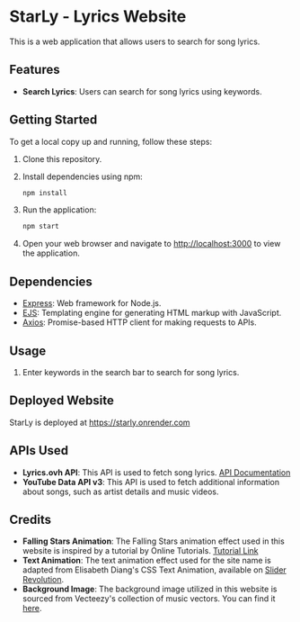 # StarLy - Lyrics Website

This is a web application that allows users to search for song lyrics.

## Features

- **Search Lyrics**: Users can search for song lyrics using keywords.

## Getting Started

To get a local copy up and running, follow these steps:

1. Clone this repository.
2. Install dependencies using npm:

   ```bash
   npm install
   ```

3. Run the application:

   ```bash
   npm start
   ```

4. Open your web browser and navigate to [http://localhost:3000](http://localhost:3000) to view the application.

## Dependencies

- [Express](https://expressjs.com/): Web framework for Node.js.
- [EJS](https://ejs.co/): Templating engine for generating HTML markup with JavaScript.
- [Axios](https://github.com/axios/axios): Promise-based HTTP client for making requests to APIs.

## Usage

1. Enter keywords in the search bar to search for song lyrics.

## Deployed Website

StarLy is deployed at https://starly.onrender.com 

## APIs Used

- **Lyrics.ovh API**: This API is used to fetch song lyrics. [API Documentation](https://lyricsovh.docs.apiary.io/#reference/0/lyrics-of-a-song/search?console=1)
- **YouTube Data API v3**: This API is used to fetch additional information about songs, such as artist details and music videos.

## Credits

- **Falling Stars Animation**: The Falling Stars animation effect used in this website is inspired by a tutorial by Online Tutorials. [Tutorial Link](https://youtu.be/4jmjXAC4gq0?si=QYdIAIG6H6RFLydY)
- **Text Animation**: The text animation effect used for the site name is adapted from Elisabeth Diang's CSS Text Animation, available on [Slider Revolution](https://www.sliderrevolution.com/resources/css-text-animation/).
- **Background Image**: The background image utilized in this website is sourced from Vecteezy's collection of music vectors. You can find it [here](https://www.vecteezy.com/free-vector/music").